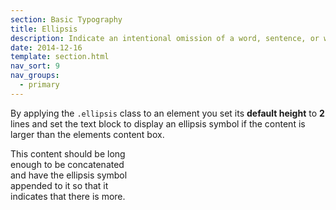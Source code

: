```yaml
---
section: Basic Typography
title: Ellipsis
description: Indicate an intentional omission of a word, sentence, or whole section from a text without altering its original meaning.
date: 2014-12-16
template: section.html
nav_sort: 9
nav_groups:
  - primary
---
```


By applying the <code>.ellipsis</code> class to an element you set its
**default height** to **2** lines and set the text block to display an
ellipsis symbol if the content is larger than the elements content box.

<div class="guide-example">
<p class="ellipsis example-tldr" style="width: 200px">This content should be long enough to be concatenated and have the ellipsis symbol appended to it so that it indicates that there is more.</p>
</div>
